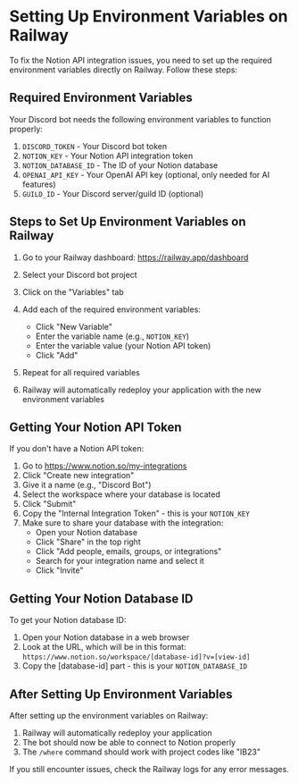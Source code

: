 # Setting Up Environment Variables on Railway

To fix the Notion API integration issues, you need to set up the required environment variables directly on Railway. Follow these steps:

## Required Environment Variables

Your Discord bot needs the following environment variables to function properly:

1. `DISCORD_TOKEN` - Your Discord bot token
2. `NOTION_KEY` - Your Notion API integration token
3. `NOTION_DATABASE_ID` - The ID of your Notion database
4. `OPENAI_API_KEY` - Your OpenAI API key (optional, only needed for AI features)
5. `GUILD_ID` - Your Discord server/guild ID (optional)

## Steps to Set Up Environment Variables on Railway

1. Go to your Railway dashboard: https://railway.app/dashboard
2. Select your Discord bot project
3. Click on the "Variables" tab
4. Add each of the required environment variables:

   - Click "New Variable"
   - Enter the variable name (e.g., `NOTION_KEY`)
   - Enter the variable value (your Notion API token)
   - Click "Add"
   
5. Repeat for all required variables
6. Railway will automatically redeploy your application with the new environment variables

## Getting Your Notion API Token

If you don't have a Notion API token:

1. Go to https://www.notion.so/my-integrations
2. Click "Create new integration"
3. Give it a name (e.g., "Discord Bot")
4. Select the workspace where your database is located
5. Click "Submit"
6. Copy the "Internal Integration Token" - this is your `NOTION_KEY`
7. Make sure to share your database with the integration:
   - Open your Notion database
   - Click "Share" in the top right
   - Click "Add people, emails, groups, or integrations"
   - Search for your integration name and select it
   - Click "Invite"

## Getting Your Notion Database ID

To get your Notion database ID:

1. Open your Notion database in a web browser
2. Look at the URL, which will be in this format:
   `https://www.notion.so/workspace/[database-id]?v=[view-id]`
3. Copy the [database-id] part - this is your `NOTION_DATABASE_ID`

## After Setting Up Environment Variables

After setting up the environment variables on Railway:

1. Railway will automatically redeploy your application
2. The bot should now be able to connect to Notion properly
3. The `/where` command should work with project codes like "IB23"

If you still encounter issues, check the Railway logs for any error messages.
